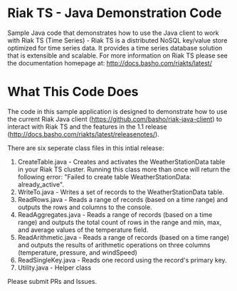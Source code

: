 # Riak TS - Java Demonstration Code
Sample Java code that demonstrates how to use the Java client to work with Riak TS (Time Series) - Riak TS is a distributed NoSQL key/value store optimized for time series data. It provides a time series database solution that is extensible and scalable. For more information on Riak TS please see the documentation homepage at: http://docs.basho.com/riakts/latest/

# What This Code Does
The code in this sample application is designed to demonstrate how to use the current Riak Java client (https://github.com/basho/riak-java-client) to interact with Riak TS and the features in the 1.1 release (http://docs.basho.com/riakts/latest/releasenotes/). 

There are six seperate class files in this intial release:

1. CreateTable.java - Creates and activates the WeatherStationData table in your Riak TS cluster. Running this class more than once will return the following error: "Failed to create table WeatherStationData: already_active".
2. WriteTo.java - Writes a set of records to the WeatherStationData table.
3. ReadRows.java - Reads a range of records (based on a time range) and outputs the rows and columns to the console.
4. ReadAggregates.java - Reads a range of records (based on a time range) and outputs the total count of rows in the range and min, max, and average values of the temperature field.
5. ReadArithmetic.java - Reads a range of records (based on a time range) and outputs the results of arithmetic operations on three columns (temperature, pressure, and windSpeed)
6. ReadSingleKey.java - Reads one record using the record's primary key.
7. Utility.java - Helper class

Please submit PRs and Issues.
